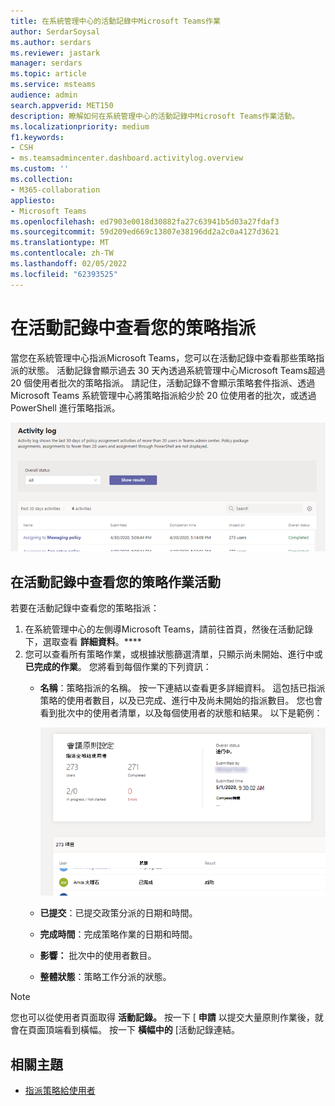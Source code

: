 ```yaml
---
title: 在系統管理中心的活動記錄中Microsoft Teams作業
author: SerdarSoysal
ms.author: serdars
ms.reviewer: jastark
manager: serdars
ms.topic: article
ms.service: msteams
audience: admin
search.appverid: MET150
description: 瞭解如何在系統管理中心的活動記錄中Microsoft Teams作業活動。
ms.localizationpriority: medium
f1.keywords:
- CSH
- ms.teamsadmincenter.dashboard.activitylog.overview
ms.custom: ''
ms.collection:
- M365-collaboration
appliesto:
- Microsoft Teams
ms.openlocfilehash: ed7903e0018d30882fa27c63941b5d03a27fdaf3
ms.sourcegitcommit: 59d209ed669c13807e38196dd2a2c0a4127d3621
ms.translationtype: MT
ms.contentlocale: zh-TW
ms.lasthandoff: 02/05/2022
ms.locfileid: "62393525"
---
```

# <a name="view-your-policy-assignments-in-the-activity-log"></a>在活動記錄中查看您的策略指派

當您在系統管理中心指派Microsoft Teams，您可以在活動記錄中查看那些策略指派的狀態。 活動記錄會顯示過去 30 天內透過系統管理中心Microsoft Teams超過 20 個使用者批次的策略指派。 請記住，活動記錄不會顯示策略套件指派、透過 Microsoft Teams 系統管理中心將策略指派給少於 20 位使用者的批次，或透過 PowerShell 進行策略指派。

![活動記錄頁面的螢幕擷取畫面。](media/activity-log.png)

## <a name="view-your-policy-assignment-activities-in-the-activity-log"></a>在活動記錄中查看您的策略作業活動

若要在活動記錄中查看您的策略指派：

1. 在系統管理中心的左側導Microsoft Teams，請前往首頁，然後在活動記錄下，選取查看 **詳細資料**。****
2. 您可以查看所有策略作業，或根據狀態篩選清單，只顯示尚未開始、進行中或 **已完成的作業**。  您將看到每個作業的下列資訊：
    - **名稱**：策略指派的名稱。 按一下連結以查看更多詳細資料。 這包括已指派策略的使用者數目，以及已完成、進行中及尚未開始的指派數目。 您也會看到批次中的使用者清單，以及每個使用者的狀態和結果。 以下是範例：

        ![的螢幕擷取畫面。](media/activity-log-policy-assignment-detail.png)

    - **已提交**：已提交政策分派的日期和時間。
    - **完成時間**：完成策略作業的日期和時間。
    - **影響：** 批次中的使用者數目。
    - **整體狀態**：策略工作分派的狀態。

> [!NOTE]
> 您也可以從使用者頁面取得 **活動記錄。** 按一下 [ **申請** 以提交大量原則作業後，就會在頁面頂端看到橫幅。 按一下 **橫幅中的** [活動記錄連結。

## <a name="related-topics"></a>相關主題

- [指派策略給使用者](policy-assignment-overview.md)
